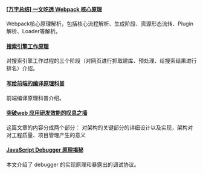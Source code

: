 
#### [[万字总结] 一文吃透 Webpack 核心原理](https://mp.weixin.qq.com/s/Jw_-cZepryo9nbnk1mwjjw)
Webpack核心原理解析，包括核心流程解析、生成阶段、资源形态流转、Plugin解析、Loader等解析。

#### [搜索引擎工作原理](https://mp.weixin.qq.com/s/hJtAFYsjCa3T6mhdU-vDpQ)
对搜索引擎工作过程的三个阶段（对网页进行抓取建库、预处理、给搜索结果进行排名）介绍。

#### [写给前端的编译原理科普](https://mp.weixin.qq.com/s?__biz=MzkzMTIzMDUwMg==&mid=2247483791&idx=1&sn=d464ad02807f21e211238a50e30a6126&scene=21#wechat_redirect)
前端编译原理科普介绍。

#### [突破web 应用研发效能的叹息之墙](https://mp.weixin.qq.com/s/XVawCaepXwe9LVhYi3KrtA)
这篇文章的内容分成两个部分： 对架构的关键部分的详细设计以及实现，架构对对工程质量、项目管理产生的意义

#### [JavaScript Debugger 原理揭秘](https://mp.weixin.qq.com/s?__biz=MzkzMTIzMDUwMg==&mid=2247483928&idx=1&sn=6994dafe84794d910206dc471d135176&scene=21#wechat_redirect)
本文介绍了 debugger 的实现原理和暴露出的调试协议。